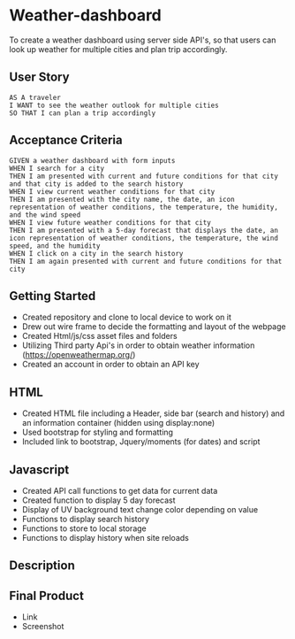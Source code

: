 # Weather-dashboard
To create a weather dashboard using server side API's, so that users can look up weather for multiple cities and plan trip accordingly.

## User Story

```
AS A traveler
I WANT to see the weather outlook for multiple cities
SO THAT I can plan a trip accordingly
```

## Acceptance Criteria

```
GIVEN a weather dashboard with form inputs
WHEN I search for a city
THEN I am presented with current and future conditions for that city and that city is added to the search history
WHEN I view current weather conditions for that city
THEN I am presented with the city name, the date, an icon representation of weather conditions, the temperature, the humidity, and the wind speed
WHEN I view future weather conditions for that city
THEN I am presented with a 5-day forecast that displays the date, an icon representation of weather conditions, the temperature, the wind speed, and the humidity
WHEN I click on a city in the search history
THEN I am again presented with current and future conditions for that city
```

## Getting Started
- Created repository and clone to local device to work on it
- Drew out wire frame to decide the formatting and layout of the webpage
- Created Html/js/css asset files and folders
- Utilizing Third party Api's in order to obtain weather information (https://openweathermap.org/)
- Created an account in order to obtain an API key 

## HTML 
- Created HTML file including a Header, side bar (search and history) and an information container (hidden using display:none)
- Used bootstrap for styling and formatting 
- Included link to bootstrap, Jquery/moments (for dates) and script

## Javascript
- Created API call functions to get data for current data
- Created function to display 5 day forecast
- Display of UV background text change color depending on value
- Functions to display search history
- Functions to store to local storage
- Functions to display history when site reloads

## Description

## Final Product

- Link
- Screenshot


